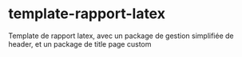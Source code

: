# template-rapport-latex
Template de rapport latex, avec un package de gestion simplifiée de header, et un package de title page custom
